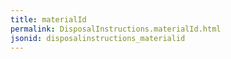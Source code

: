 ```yaml
---
title: materialId
permalink: DisposalInstructions.materialId.html
jsonid: disposalinstructions_materialid
---
```

